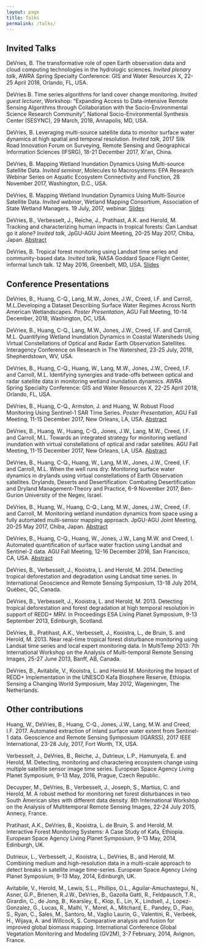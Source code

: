 ```yaml
---
layout: page
title: Talks
permalink: /talks/
---
```


## Invited Talks

DeVries, B. The transformative role of open Earth observation data and cloud computing technologies in the hydrologic sciences. *Invited plenary talk*, AWRA Spring Specialty Conference: GIS and Water Resources X, 22-25 April 2018, Orlando, FL, USA.

DeVries B. Time series algorithms for land cover change monitoring. *Invited guest lecturer*, Workshop: “Expanding Access to Data-intensive Remote Sensing Algorithms through Collaboration with the Socio-Environmental Science Research Community”, National Socio-Environmental Synthesis Center (SESYNC), 29 March, 2018, Annapolis, MD, USA.

DeVries, B. Leveraging multi-source satellite data to monitor surface water dynamics at high spatial and temporal resolution. *Invited talk*, 2017 Silk Road Innovation Forum on Surveying, Remote Sensing and Geographical Information Sciences (IFSRG), 18-21 December 2017, Xi'an, China.

DeVries, B. Mapping Wetland Inundation Dynamics Using Multi-source Satellite Data. *Invited seminar*, Molecules to Macrosystems: EPA Research Webinar Series on Aquatic Ecosystem Connectivity and Function, 28 November 2017, Washington, D.C., USA.

DeVries, B. Mapping Wetland Inundation Dynamics Using Multi-Source Satellite Data. *Invited webinar*, Wetland Mapping Consortium, Association of State Wetland Managers. 19 July, 2017, webinar. [Slides](https://www.aswm.org/pdf_lib/mapping_webinar/mapping_wetland_inundation_dynamics_using_multi_source_satellite_data_devries_071917.pdf)

DeVries, B., Verbesselt, J., Reiche, J., Pratihast, A.K. and Herold, M. Tracking and characterizing human impacts in tropical forests: Can Landsat go it alone? *Invited talk*, JpGU-AGU Joint Meeting, 20-25 May 2017, Chiba, Japan. [Abstract](https://confit.atlas.jp/guide/event/jpguagu2017/subject/HGG01-04/tables?cryptoId=)

DeVries, B. Tropical forest monitoring using Landsat time series and community-based data. *Invited talk*, NASA Goddard Space Flight Center, informal lunch talk. 12 May 2016, Greenbelt, MD, USA. [Slides](http://bendevries.ca/nasa_goddard_sfc_talk/)

## Conference Presentations

DeVries, B., Huang, C-Q., Lang, M.W., Jones, J.W., Creed, I.F. and Carroll, M.L.Developing a Dataset Describing Surface Water Regimes Across North American Wetlandscapes. *Poster Presentation*, AGU Fall Meeting, 10-14 December, 2018, Washington, DC, USA.

DeVries, B., Huang, C-Q., Lang, M.W., Jones, J.W., Creed, I.F. and Carroll, M.L. Quantifying Wetland Inundation Dynamics in Coastal Watersheds Using Virtual Constellations of Optical and Radar Earth Observation Satellites. Interagency Conference on Research in The Watershed, 23-25 July, 2018, Shepherdstown, WV, USA.

DeVries, B., Huang, C-Q., Huang, W., Lang, M.W., Jones, J.W., Creed, I.F. and Carroll, M.L. Identifying synergies and trade-offs between optical and radar satellite data in monitoring wetland inundation dynamics. AWRA Spring Specialty Conference: GIS and Water Resources X, 22-25 April 2018, Orlando, FL, USA.

DeVries, B., Huang, C-Q., Armston, J. and Huang, W. Robust Flood Monitoring Using Sentinel-1 SAR Time Series. *Poster Presentation*, AGU Fall Meeting, 11-15 December 2017, New Orleans, LA, USA. [Abstract](https://agu.confex.com/agu/fm17/meetingapp.cgi/Paper/331365)

DeVries, B., Huang, W., Huang, C-Q., Jones, J.W., Lang, M.W., Creed, I.F. and Carroll, M.L. Towards an integrated strategy for monitoring wetland inundation with virtual constellations of optical and radar satellites. AGU Fall Meeting, 11-15 December 2017, New Orleans, LA, USA. [Abstract](https://agu.confex.com/agu/fm17/meetingapp.cgi/Paper/273070)

DeVries, B., Huang, C-Q., Huang, W., Lang, M.W., Jones, J.W., Creed, I.F. and Carroll, M.L. When the well runs dry: Monitoring surface water dynamics in drylands using virtual constellations of Earth Observation satellites. Drylands, Deserts and Desertification: Combating Desertification and Dryland Management-Theory and Practice, 6-9 November 2017, Ben-Gurion University of the Negev, Israel.

DeVries, B., Huang, W., Huang, C-Q., Lang, M.W., Jones, J.W., Creed, I.F. and Carroll, M. Monitoring wetland inundation dynamics from space using a fully automated multi-sensor mapping approach. JpGU-AGU Joint Meeting, 20-25 May 2017, Chiba, Japan. [Abstract](https://confit.atlas.jp/guide/event/jpguagu2017/subject/AHW34-14/tables?cryptoId=)

DeVries, B., Huang, C-Q., Huang, W., Jones, J.W., Lang M.W. and Creed, I. Automated quantification of surface water fraction using Landsat and Sentinel-2 data. AGU Fall Meeting, 12-16 December 2016, San Francisco, CA, USA. [Abstract](https://agu.confex.com/agu/fm16/meetingapp.cgi/Paper/136116)

DeVries, B., Verbesselt, J., Kooistra, L. and Herold, M. 2014. Detecting tropical deforestation and degradation using Landsat time series. In International Geoscience and Remote Sensing Symposium, 13-18 July 2014, Québec, QC, Canada.

DeVries, B., Verbesselt, J., Kooistra, L. and Herold, M. 2013. Detecting tropical deforestation and forest degradation at high temporal resolution in support of REDD+ MRV. In Proceedings ESA Living Planet Symposium, 9-13 September 2013, Edinburgh, Scotland.

DeVries, B., Pratihast, A.K., Verbesselt, J., Kooistra, L., de Bruin, S. and Herold, M. 2013. Near real-time tropical forest disturbance monitoring using Landsat time series and local expert monitoring data. In MultiTemp 2013: 7th International Workshop on the Analysis of Multi-temporal Remote Sensing Images, 25-27 June 2013, Banff, AB, Canada.

DeVries, B., Avitabile, V., Kooistra, L. and Herold M. Monitoring the Impact of REDD+ Implementation in the UNESCO Kafa Biosphere Reserve, Ethiopia. Sensing a Changing World Symposium, May 2012, Wageningen, The Netherlands.

## Other contributions

Huang, W., DeVries, B., Huang, C-Q., Jones, J.W., Lang, M.W. and Creed, I.F. 2017. Automated extraction of inland surface water extent from Sentinel-1 data. Geoscience and Remote Sensing Symposium (IGARSS), 2017 IEEE International, 23-28 July, 2017, Fort Worth, TX, USA.

Verbesselt, J., DeVries, B., Reiche, J., Dutrieux, L.P., Hamunyela, E. and Herold, M. Detecting, monitoring and charactering ecosystem change using multiple satellite sensor image time series. European Space Agency Living Planet Symposium, 9-13 May, 2016, Prague, Czech Republic. 

Decuyper, M., DeVries, B., Verbesselt, J., Joseph, S., Martius, C. and Herold, M. A robust method for monitoring net forest disturbances in two South American sites with different data density. 8th International Workshop on the Analysis of Multitemporal Remote Sensing Images, 22-24 July 2015, Annecy, France.

Pratihast, A.K., DeVries, B., Kooistra, L. de Bruin, S. and Herold, M. Interactive Forest Monitoring Systems: A Case Study of Kafa, Ethiopia. European Space Agency Living Planet Symposium, 9-13 May, 2014, Edinburgh, UK.

Dutrieux, L., Verbesselt, J., Kooistra, L., DeVries, B., and Herold, M. Combining medium and high-resolution data in a multi-scale approach to detect breaks in satellite image time-series. European Space Agency Living Planet Symposium, 9-13 May, 2014, Edinburgh, UK.

Avitabile, V., Herold, M., Lewis, S.L., Phillips, O.L., Aguilar-Amuchastegui, N., Asner, G.P., Brienen, R.J.W., DeVries, B., Gazolla Gatti, R., Feldpausch, T.R., Girardin, C., de Jong, B., Kearsley, E., Klop, E., Lin, X., Lindsell, J., Lopez-Gonzalez, G., Lucas, R., Malhi, Y., Morel, A., Mitchard, E., Pandey, D., Piao, S., Ryan, C., Sales, M., Santoro, M., Vaglio Laurin, G., Valentini, R., Verbeek, H., Wijaya, A. and Willcock, S.  Comparative analysis and fusion for improved global biomass mapping. International Conference Global Vegetation Monitoring and Modeling (GV2M), 3-7 February, 2014, Avignon, France.

